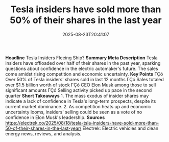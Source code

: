 ﻿---
title: "Tesla insiders have sold more than 50% of their shares in the last year"
date: "2025-08-23T20:41:07"
category: "Markets"
summary: ""
slug: "tesla insiders have sold more than 50 of their shares in the"
source_urls:
  - "https://electrek.co/2025/08/18/tesla-tsla-insiders-have-sold-more-than-50-of-their-shares-in-the-last-year/"
seo:
  title: "Tesla insiders have sold more than 50% of their shares in the last year | Hash n Hedge"
  description: ""
  keywords: ["news", "markets", "brief"]
---
**Headline** Tesla Insiders Fleeing Ship?  **Summary Meta Description** Tesla insiders have offloaded over half of their shares in the past year, sparking questions about confidence in the electric automaker's future. The sales come amidst rising competition and economic uncertainty.  **Key Points**  ΓÇó Over 50% of Tesla insiders' shares sold in last 12 months ΓÇó Sales totaled over $1.5 billion worth of stock ΓÇó CEO Elon Musk among those to sell significant amounts ΓÇó Selling activity picked up pace in the second quarter  **Short Takeaways**  1. The mass exodus of insider shares may indicate a lack of confidence in Tesla's long-term prospects, despite its current market dominance. 2. As competition heats up and economic uncertainty looms, insiders' selling could be seen as a vote of no confidence in Elon Musk's leadership.  **Sources** https://electrek.co/2025/08/18/tesla-tsla-insiders-have-sold-more-than-50-of-their-shares-in-the-last-year/ Electrek: Electric vehicles and clean energy news, reviews, and analysis. 
